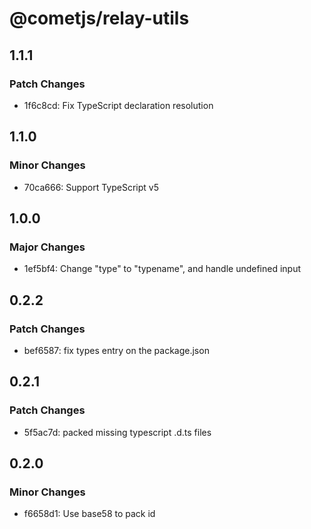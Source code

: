 # @cometjs/relay-utils

## 1.1.1

### Patch Changes

- 1f6c8cd: Fix TypeScript declaration resolution

## 1.1.0

### Minor Changes

- 70ca666: Support TypeScript v5

## 1.0.0

### Major Changes

- 1ef5bf4: Change "type" to "typename", and handle undefined input

## 0.2.2

### Patch Changes

- bef6587: fix types entry on the package.json

## 0.2.1

### Patch Changes

- 5f5ac7d: packed missing typescript .d.ts files

## 0.2.0

### Minor Changes

- f6658d1: Use base58 to pack id
